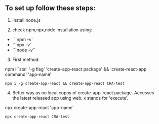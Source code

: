 To set up follow these steps:
---
1) install node.js

2) check npm,npx,node installation using:
- ```npm -v``
- ```npx -v``
- ```node -v``

3) First method:

npm i``stall '-g flag' 'create-app-react package' && 'create-react-app command' 'app-name'

```npm i -g create-app-react && create-app-react CRA-test```

4) Better way as no local copoy of create-app-react package. Accesses the latest released app using web. x stands for 'execute'.

npx create-app-react 'app-name'

```npx create-app-react CRA-test```